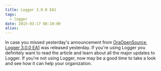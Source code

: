 ```yaml
---
title: Logger 3.0.0 EA1
tags:
  - logger
date: 2015-03-17 08:10:00
alias:
---
```


In case you missed yesterday's announcement from [OraOpenSource](http://www.oraopensource.com/), [Logger 3.0.0 EA1](http://www.oraopensource.com/blog/2015/3/14/logger-300-ea1) was released yesterday. If you're using Logger you definitely want to read the article and learn about all the major updates to Logger. If you're not using Logger, now may be a good time to take a look and see how it can help your organization.
